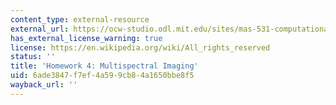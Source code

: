 ```yaml
---
content_type: external-resource
external_url: https://ocw-studio.odl.mit.edu/sites/mas-531-computational-camera-and-photography-fall-2009/type/page/edit/41d0b379-f7c4-4738-d6ab-994fa02224ed/#HW4
has_external_license_warning: true
license: https://en.wikipedia.org/wiki/All_rights_reserved
status: ''
title: 'Homework 4: Multispectral Imaging'
uid: 6ade3847-f7ef-4a59-9cb8-4a1650bbe8f5
wayback_url: ''
---
```

